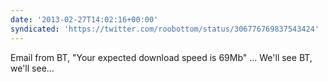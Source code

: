 ```yaml
---
date: '2013-02-27T14:02:16+00:00'
syndicated: 'https://twitter.com/roobottom/status/306776769837543424'
---
```

Email from BT, "Your expected download speed is 69Mb" … We'll see BT, we'll see…
